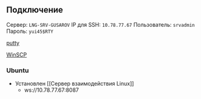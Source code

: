 
## Подключение        

Сервер: `LNG-SRV-GUSAROV`
IP для SSH: `10.78.77.67`
Пользователь: `srvadmin`
Пароль: `yui45$RTY`

[putty](file:///C:%5CUsers%5Ca.gusarov%5CDocuments%5C_Проекты%5CLinux%5CPrograms%5Cputty.exe)

[WinSCP](file:///C:%5CUsers%5Ca.gusarov%5CDocuments%5C_Проекты%5CLinux%5CPrograms%5CWinSCP.exe)

### Ubuntu

- Установлен [[Сервер взаимодействия Linux]]
	- ws://10.78.77.67:8087

